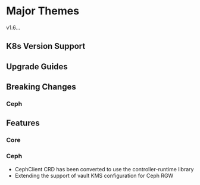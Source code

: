 # Major Themes

v1.6...

## K8s Version Support

## Upgrade Guides

## Breaking Changes

### Ceph

## Features

### Core

### Ceph

* CephClient CRD has been converted to use the controller-runtime library
* Extending the support of vault KMS configuration for Ceph RGW
